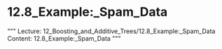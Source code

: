 # 12.8_Example:_Spam_Data
"""
Lecture: 12_Boosting_and_Additive_Trees/12.8_Example:_Spam_Data
Content: 12.8_Example:_Spam_Data
"""
